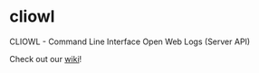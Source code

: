 cliowl
======

CLIOWL - Command Line Interface Open Web Logs (Server API)

Check out our [wiki](https://github.com/aleva/cliowl/)!
